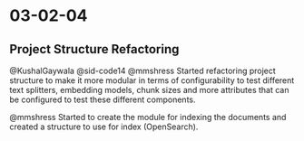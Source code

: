 # 03-02-04

## Project Structure Refactoring 

@KushalGaywala @sid-code14 @mmshress
Started refactoring project structure to make it more modular in terms of configurability to test different text splitters, embedding models, chunk sizes and more attributes that can be configured to test these different components.

@mmshress
Started to create the module for indexing the documents and created a structure to use for index (OpenSearch).